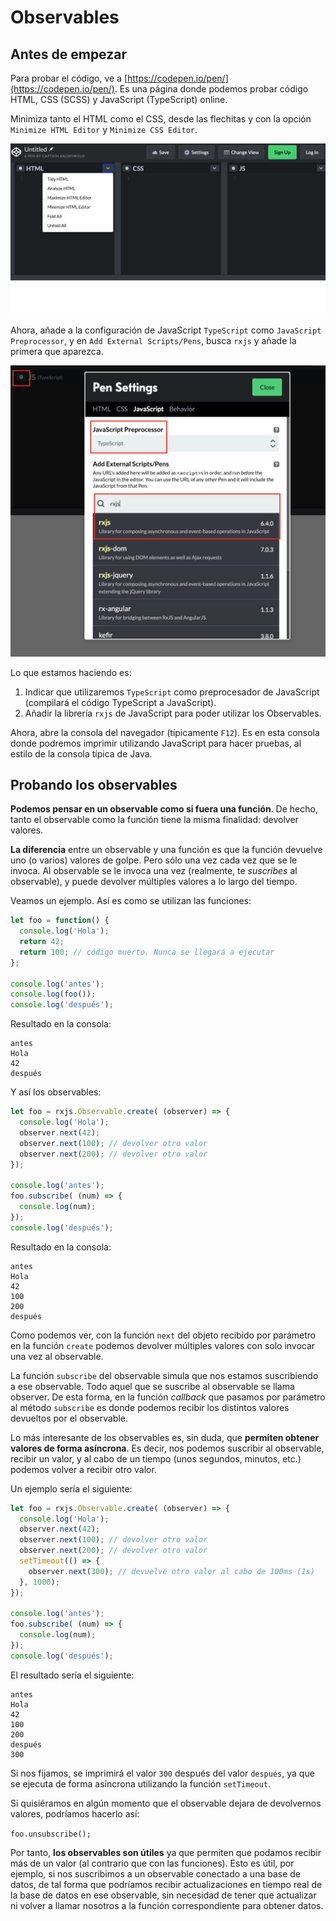 
# Observables

## Antes de empezar

Para probar el código, ve a [https://codepen.io/pen/](https://codepen.io/pen/). Es una página donde podemos probar código HTML, CSS (SCSS) y JavaScript (TypeScript) online.

Minimiza tanto el HTML como el CSS, desde las flechitas y con la opción `Minimize HTML Editor` y `Minimize CSS Editor`.

![](./codepen-minimizar-html.jpg)

Ahora, añade a la configuración de JavaScript `TypeScript` como `JavaScript Preprocessor`, y en `Add External Scripts/Pens`, busca `rxjs` y añade la primera que aparezca.

![](./codepen-js.png)

Lo que estamos haciendo es:
1. Indicar que utilizaremos `TypeScript` como preprocesador de JavaScript (compilará el código TypeScript a JavaScript).
2. Añadir la librería `rxjs` de JavaScript para poder utilizar los Observables.

Ahora, abre la consola del navegador (típicamente `F12`). Es en esta consola donde podremos imprimir utilizando JavaScript para hacer pruebas, al estilo de la consola típica de Java.

## Probando los observables

**Podemos pensar en un observable como si fuera una función**. De hecho, tanto el observable como la función tiene la misma finalidad: devolver valores. 

**La diferencia** entre un observable y una función es que la función devuelve uno (o varios) valores de golpe. Pero sólo una vez cada vez que se le invoca. Al observable se le invoca una vez (realmente, te *suscribes* al observable), y puede devolver múltiples valores a lo largo del tiempo.

Veamos un ejemplo. Así es como se utilizan las funciones:

```typescript
let foo = function() {
  console.log('Hola');
  return 42;
  return 100; // código muerto. Nunca se llegará a ejecutar
};

console.log('antes');
console.log(foo());
console.log('después');
```

Resultado en la consola:

```
antes
Hola
42
después
```

Y así los observables:

```typescript
let foo = rxjs.Observable.create( (observer) => {
  console.log('Hola');
  observer.next(42);
  observer.next(100); // devolver otro valor
  observer.next(200); // devolver otro valor
});

console.log('antes');
foo.subscribe( (num) => {
  console.log(num);
});
console.log('después');
```

Resultado en la consola:

```
antes
Hola
42
100
200
después
```

Como podemos ver, con la función `next` del objeto recibido por parámetro en la función `create` podemos devolver múltiples valores con solo invocar una vez al observable.

La función `subscribe` del observable simula que nos estamos suscribiendo a ese observable. Todo aquel que se suscribe al observable se llama observer. De esta forma, en la función *callback* que pasamos por parámetro al método `subscribe` es donde podemos recibir los distintos valores devueltos por el observable.

Lo más interesante de los observables es, sin duda, que **permiten obtener valores de forma asíncrona**. Es decir, nos podemos suscribir al observable, recibir un valor, y al cabo de un tiempo (unos segundos, minutos, etc.) podemos volver a recibir otro valor.

Un ejemplo sería el siguiente:

```typescript
let foo = rxjs.Observable.create( (observer) => {
  console.log('Hola');
  observer.next(42);
  observer.next(100); // devolver otro valor
  observer.next(200); // devolver otro valor
  setTimeout(() => {
    observer.next(300); // devuelve otro valor al cabo de 100ms (1s)
  }, 1000);
});

console.log('antes');
foo.subscribe( (num) => {
  console.log(num);
});
console.log('después');
```

El resultado sería el siguiente:

```
antes
Hola
42
100
200
después
300
```

Si nos fijamos, se imprimirá el valor `300` después del valor `después`, ya que se ejecuta de forma asíncrona utilizando la función `setTimeout`.

Si quisiéramos en algún momento que el observable dejara de devolvernos valores, podríamos hacerlo así:

`foo.unsubscribe();`

Por tanto, **los observables son útiles** ya que permiten que podamos recibir más de un valor (al contrario que con las funciones). Esto es útil, por ejemplo, si nos suscribimos a un observable conectado a una base de datos, de tal forma que podríamos recibir actualizaciones en tiempo real de la base de datos en ese observable, sin necesidad de tener que actualizar ni volver a llamar nosotros a la función correspondiente para obtener datos.